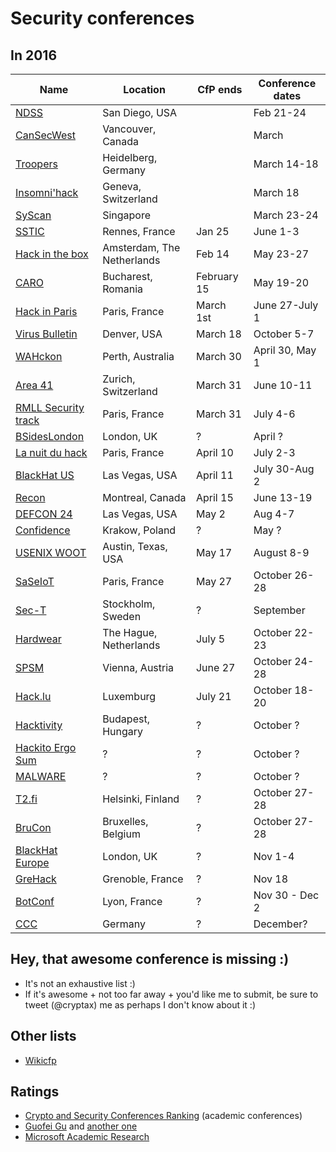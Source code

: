 # Security conferences 

## In 2016

| Name           | Location	| CfP ends |  Conference dates |
| --- | --- | --- | --- |
| [NDSS](http://www.internetsociety.org/events/ndss-symposium-2016) | San Diego, USA |  | Feb 21-24 |
| [CanSecWest](https://cansecwest.com/) | Vancouver, Canada | | March |
| [Troopers](https://www.troopers.de/) | Heidelberg, Germany | | March 14-18 |
| [Insomni'hack](https://insomnihack.ch/) | Geneva, Switzerland | | March 18 |
| [SyScan](https://www.syscan360.org/en/) | Singapore | | March 23-24 |
| [SSTIC](https://www.sstic.org) | Rennes, France | Jan 25 | June 1-3 |
| [Hack in the box](http://conference.hitb.org/) | Amsterdam, The Netherlands | Feb 14 | May 23-27 |
| [CARO](http://2016.caro.org/) | Bucharest, Romania | February 15  | May 19-20 |
| [Hack in Paris](https://hackinparis.com/) | Paris, France | March 1st | June 27-July 1 |
| [Virus Bulletin](https://www.virusbtn.com/conference/vb2016/call/index) | Denver, USA | March 18 | October 5-7 |
| [WAHckon](http://wahckon.org.au/) | Perth, Australia | March 30 | April 30, May 1 |
| [Area 41](http://area41.io/) | Zurich, Switzerland | March 31 | June 10-11 |
| [RMLL Security track](https://sec2016.rmll.info/) | Paris, France | March 31 | July 4-6 |
| [BSidesLondon](https://www.securitybsides.org.uk/) | London, UK | ? | April ? |
| [La nuit du hack](https://www.nuitduhack.com/en/) | Paris, France | April 10 | July 2-3 |
| [BlackHat US](http://www.blackhat.com/) | Las Vegas, USA | April 11 | July 30-Aug 2 |
| [Recon](http://recon.cx/) | Montreal, Canada | April 15 | June 13-19 |
| [DEFCON 24](https://www.defcon.org/) | Las Vegas, USA | May 2 | Aug 4-7 |
| [Confidence](http://confidence.org.pl/en/) | Krakow, Poland | ? | May ? |
| [USENIX WOOT](https://www.usenix.org/conference/woot16/call-for-papers) | Austin, Texas, USA | May 17 | August 8-9 |
| [SaSeIoT](http://securityiot.eu/2016/show/home) | Paris, France |  May 27 | October 26-28 |
| [Sec-T](http://0x08.sec-t.org/) | Stockholm, Sweden | ? | September |
| [Hardwear](http://hardwear.io/) | The Hague, Netherlands | July 5 | October 22-23 |
| [SPSM](http://www.spsm-workshop.org) | Vienna, Austria | June 27 | October 24-28 |
| [Hack.lu](http://2016.hack.lu/) | Luxemburg | July 21 | October 18-20 |
| [Hacktivity](http://www.hacktivity.com/) | Budapest, Hungary | ? | October ? |
| [Hackito Ergo Sum](http://2015.hackitoergosum.org/) | ? | ? | October ? |
| [MALWARE](http://isiom.wssrl.org/) | ? | ? | October ? |
| [T2.fi](http://t2.fi/conference/) | Helsinki, Finland | ? | October 27-28 |
| [BruCon](http://2016.brucon.org/) | Bruxelles, Belgium | ? | October 27-28 |
| [BlackHat Europe](http://www.blackhat.com) | London, UK | ? | Nov 1-4 |
| [GreHack](http://www.grehack.fr/) | Grenoble, France | ? | Nov 18 |
| [BotConf](https://www.botconf.eu/) | Lyon, France | ? | Nov 30 - Dec 2 |
| [CCC](https://www.ccc.de/en/) | Germany |  ? | December? |


## Hey, that awesome conference is missing :)

- It's not an exhaustive list :)
- If it's awesome + not too far away + you'd like me to submit, be sure to tweet (@cryptax) me as perhaps I don't know about it :)

## Other lists

- [Wikicfp](http://wikicfp.com)

## Ratings

- [Crypto and Security Conferences Ranking](http://icsd.i2r.a-star.edu.sg/staff/jianying/conference-ranking.html) (academic conferences)
- [Guofei Gu](http://faculty.cs.tamu.edu/guofei/sec_conf_stat.htm) and [another one](https://personal.cis.strath.ac.uk/changyu.dong/ranking.html)
- [Microsoft Academic Research](http://academic.research.microsoft.com/RankList?entitytype=3&topdomainid=2&subdomainid=2)
